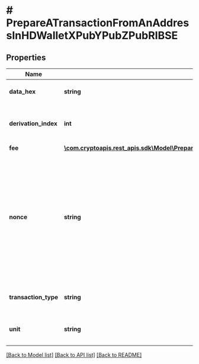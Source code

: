 # # PrepareATransactionFromAnAddressInHDWalletXPubYPubZPubRIBSE

## Properties

Name | Type | Description | Notes
------------ | ------------- | ------------- | -------------
**data_hex** | **string** | Representation of the data in hex value |
**derivation_index** | **int** | Representation of the derivation index of the xpub address |
**fee** | [**\com.cryptoapis.rest_apis.sdk\Model\PrepareATransactionFromAnAddressInHDWalletXPubYPubZPubRIBSEFee**](PrepareATransactionFromAnAddressInHDWalletXPubYPubZPubRIBSEFee.md) |  |
**nonce** | **string** | Represents the sequential running number for an address, starting from 0 for the first transaction. E.g., if the nonce of a transaction is 10, it would be the 11th transaction sent from the sender&#39;s address. |
**transaction_type** | **string** | Representation of the transaction type |
**unit** | **string** | Represents the unit of the amount to be sent. |

[[Back to Model list]](../../README.md#models) [[Back to API list]](../../README.md#endpoints) [[Back to README]](../../README.md)
